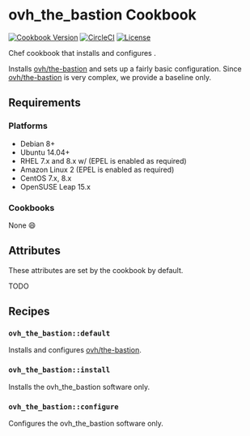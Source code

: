 # ovh_the_bastion Cookbook

[![Cookbook Version](https://img.shields.io/cookbook/v/ovh_the_bastion.svg)](https://supermarket.chef.io/cookbooks/ovh_the_bastion)
[![CircleCI](https://circleci.com/gh/axl89/ovh_the_bastion.svg?style=shield)](https://circleci.com/gh/axl89/ovh_the_bastion)
[![License](https://img.shields.io/badge/License-GPL%203.0-green.svg)](https://opensource.org/licenses/GPL-3.0)


Chef cookbook that installs and configures .

Installs [ovh/the-bastion] and sets up a fairly basic configuration. Since [ovh/the-bastion] is very complex, we provide a baseline only.

## Requirements

### Platforms

- Debian 8+
- Ubuntu 14.04+
- RHEL 7.x and 8.x w/ (EPEL is enabled as required)
- Amazon Linux 2 (EPEL is enabled as required)
- CentOS 7.x, 8.x
- OpenSUSE Leap 15.x

### Cookbooks

None :smile:

## Attributes

These attributes are set by the cookbook by default.

TODO

## Recipes

### `ovh_the_bastion::default`

Installs and configures [ovh/the-bastion].

### `ovh_the_bastion::install`

Installs the ovh_the_bastion software only.

### `ovh_the_bastion::configure`

Configures the ovh_the_bastion software only.

[ovh/the-bastion]: https://github.com/ovh/the-bastion
